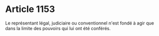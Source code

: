 # Article 1153

Le représentant légal, judiciaire ou conventionnel n'est fondé à agir que dans la limite des pouvoirs qui lui ont été conférés.
